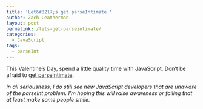 ```yaml
---
title: 'Let&#8217;s get parseIntimate.'
author: Zach Leatherman
layout: post
permalink: /lets-get-parseintimate/
categories:
  - JavaScript
tags:
  - parseInt
---
```


This Valentine’s Day, spend a little quality time with JavaScript. Don’t be afraid to [get parseIntimate][1].

 [1]: http://parseintimate.com

*In all seriousness, I do still see new JavaScript developers that are unaware of the parseInt problem. I’m hoping this will raise awareness or failing that at least make some people smile.*
